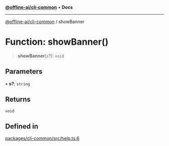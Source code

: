 [**@offline-ai/cli-common**](../README.md) • **Docs**

***

[@offline-ai/cli-common](../globals.md) / showBanner

# Function: showBanner()

> **showBanner**(`s`?): `void`

## Parameters

• **s?**: `string`

## Returns

`void`

## Defined in

[packages/cli-common/src/help.ts:6](https://github.com/offline-ai/cli-common.js/blob/3cba9345434fb2e5ce573f02749f35e042b2256a/src/help.ts#L6)
